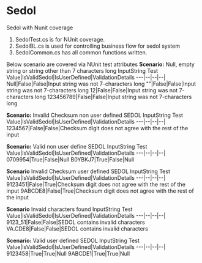 # Sedol
Sedol with Nunit coverage
1. SedolTest.cs is for NUnit coverage.
2. SedolBL.cs is used for controlling business flow for sedol system
3. SedolCommon.cs has all common functions written.

Below scenario are covered via NUnit test attributes
**Scenario:**  Null, empty string or string other than 7 characters long
InputString Test Value|IsValidSedol|IsUserDefined|ValidationDetails
---|--|--|--|
Null|False|False|Input string was not 7-characters long
""|False|False|Input string was not 7-characters long
12|False|False|Input string was not 7-characters long
123456789|False|False|Input string was not 7-characters long


**Scenario:**  Invalid Checksum non user defined SEDOL
InputString Test Value|IsValidSedol|IsUserDefined|ValidationDetails
---|--|--|--|
1234567|False|False|Checksum digit does not agree with the rest of the input


**Scenario:**  Valid non user define SEDOL
InputString Test Value|IsValidSedol|IsUserDefined|ValidationDetails
---|--|--|--|
0709954|True|False|Null
B0YBKJ7|True|False|Null

**Scenario** Invalid Checksum user defined SEDOL
InputString Test Value|IsValidSedol|IsUserDefined|ValidationDetails
---|--|--|--|
9123451|False|True|Checksum digit does not agree with the rest of the input
9ABCDE8|False|True|Checksum digit does not agree with the rest of the input

**Scenario** Invaid characters found
InputString Test Value|IsValidSedol|IsUserDefined|ValidationDetails
---|--|--|--|
9123_51|False|False|SEDOL contains invalid characters
VA.CDE8|False|False|SEDOL contains invalid characters

**Scenario:** Valid user defined SEDOL
InputString Test Value|IsValidSedol|IsUserDefined|ValidationDetails
---|--|--|--|
9123458|True|True|Null
9ABCDE1|True|True|Null


